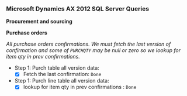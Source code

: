 ﻿### Microsoft Dynamics AX 2012 SQL Server Queries
 
**Procurement and sourcing**

**Purchase orders**

*All purchase orders confirmations. We must fetch the last version of confirmation and some of `PURCHQTY` may be null or zero so we lookup for item qty in prev confirmations.*

* Step 1: Purch table all version data: 
	- [x] Fetch the last confirmation: `Done`

* Step 1: Purch line table all version data: 
	- [x] lookup for item qty in prev confirmations : `Done`